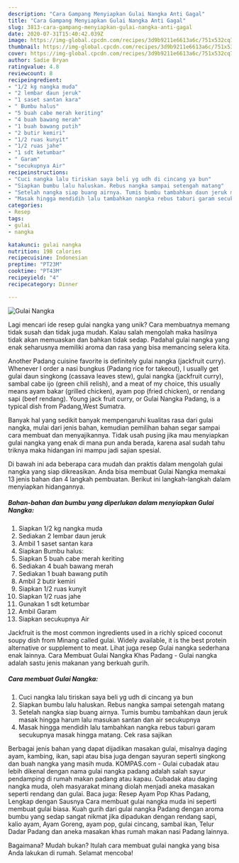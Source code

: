 ```yaml
---
description: "Cara Gampang Menyiapkan Gulai Nangka Anti Gagal"
title: "Cara Gampang Menyiapkan Gulai Nangka Anti Gagal"
slug: 3813-cara-gampang-menyiapkan-gulai-nangka-anti-gagal
date: 2020-07-31T15:40:42.039Z
image: https://img-global.cpcdn.com/recipes/3d9b9211e6613a6c/751x532cq70/gulai-nangka-foto-resep-utama.jpg
thumbnail: https://img-global.cpcdn.com/recipes/3d9b9211e6613a6c/751x532cq70/gulai-nangka-foto-resep-utama.jpg
cover: https://img-global.cpcdn.com/recipes/3d9b9211e6613a6c/751x532cq70/gulai-nangka-foto-resep-utama.jpg
author: Sadie Bryan
ratingvalue: 4.8
reviewcount: 8
recipeingredient:
- "1/2 kg nangka muda"
- "2 lembar daun jeruk"
- "1 saset santan kara"
- " Bumbu halus"
- "5 buah cabe merah keriting"
- "4 buah bawang merah"
- "1 buah bawang putih"
- "2 butir kemiri"
- "1/2 ruas kunyit"
- "1/2 ruas jahe"
- "1 sdt ketumbar"
- " Garam"
- "secukupnya Air"
recipeinstructions:
- "Cuci nangka lalu tiriskan saya beli yg udh di cincang ya bun"
- "Siapkan bumbu lalu haluskan. Rebus nangka sampai setengah matang"
- "Setelah nangka siap buang airnya. Tumis bumbu tambahkan daun jeruk masak hingga harum lalu masukan santan dan air secukupnya"
- "Masak hingga mendidih lalu tambahkan nangka rebus taburi garam secukupnya masak hingga matang. Cek rasa sajikan"
categories:
- Resep
tags:
- gulai
- nangka

katakunci: gulai nangka 
nutrition: 198 calories
recipecuisine: Indonesian
preptime: "PT23M"
cooktime: "PT43M"
recipeyield: "4"
recipecategory: Dinner

---
```



![Gulai Nangka](https://img-global.cpcdn.com/recipes/3d9b9211e6613a6c/751x532cq70/gulai-nangka-foto-resep-utama.jpg)

Lagi mencari ide resep gulai nangka yang unik? Cara membuatnya memang tidak susah dan tidak juga mudah. Kalau salah mengolah maka hasilnya tidak akan memuaskan dan bahkan tidak sedap. Padahal gulai nangka yang enak seharusnya memiliki aroma dan rasa yang bisa memancing selera kita.

Another Padang cuisine favorite is definitely gulai nangka (jackfruit curry). Whenever I order a nasi bungkus (Padang rice for takeout), I usually get gulai daun singkong (cassava leaves stew), gulai nangka (jackfruit curry), sambal cabe ijo (green chili relish), and a meat of my choice, this usually means ayam bakar (grilled chicken), ayam pop (fried chicken), or rendang sapi (beef rendang). Young jack fruit curry, or Gulai Nangka Padang, is a typical dish from Padang,West Sumatra.

Banyak hal yang sedikit banyak mempengaruhi kualitas rasa dari gulai nangka, mulai dari jenis bahan, kemudian pemilihan bahan segar sampai cara membuat dan menyajikannya. Tidak usah pusing jika mau menyiapkan gulai nangka yang enak di mana pun anda berada, karena asal sudah tahu triknya maka hidangan ini mampu jadi sajian spesial.


Di bawah ini ada beberapa cara mudah dan praktis dalam mengolah gulai nangka yang siap dikreasikan. Anda bisa membuat Gulai Nangka memakai 13 jenis bahan dan 4 langkah pembuatan. Berikut ini langkah-langkah dalam menyiapkan hidangannya.

<!--inarticleads1-->

##### Bahan-bahan dan bumbu yang diperlukan dalam menyiapkan Gulai Nangka:

1. Siapkan 1/2 kg nangka muda
1. Sediakan 2 lembar daun jeruk
1. Ambil 1 saset santan kara
1. Siapkan  Bumbu halus:
1. Siapkan 5 buah cabe merah keriting
1. Sediakan 4 buah bawang merah
1. Sediakan 1 buah bawang putih
1. Ambil 2 butir kemiri
1. Siapkan 1/2 ruas kunyit
1. Siapkan 1/2 ruas jahe
1. Gunakan 1 sdt ketumbar
1. Ambil  Garam
1. Siapkan secukupnya Air


Jackfruit is the most common ingredients used in a richly spiced coconut soupy dish from Minang called gulai. Widely available, it is the best protein alternative or supplement to meat. Lihat juga resep Gulai nangka sederhana enak lainnya. Cara Membuat Gulai Nangka Khas Padang - Gulai nangka adalah sastu jenis makanan yang berkuah gurih. 

<!--inarticleads2-->

##### Cara membuat Gulai Nangka:

1. Cuci nangka lalu tiriskan saya beli yg udh di cincang ya bun
1. Siapkan bumbu lalu haluskan. Rebus nangka sampai setengah matang
1. Setelah nangka siap buang airnya. Tumis bumbu tambahkan daun jeruk masak hingga harum lalu masukan santan dan air secukupnya
1. Masak hingga mendidih lalu tambahkan nangka rebus taburi garam secukupnya masak hingga matang. Cek rasa sajikan


Berbagai jenis bahan yang dapat dijadikan masakan gulai, misalnya daging ayam, kambing, ikan, sapi atau bisa juga dengan sayuran seperti singkong dan buah nangka yang masih muda. KOMPAS.com - Gulai cubadak atau lebih dikenal dengan nama gulai nangka padang adalah salah sayur pendamping di rumah makan padang atau kapau. Cubadak atau daging nangka muda, oleh masyarakat minang diolah menjadi aneka masakan seperti rendang dan gulai. Baca juga: Resep Ayam Pop Khas Padang, Lengkap dengan Sausnya Cara membuat gulai nangka muda ini seperti membuat gulai biasa. Kuah gurih dari gulai nangka Padang dengan aroma bumbu yang sedap sangat nikmat jika dipadukan dengan rendang sapi, kalio ayam, Ayam Goreng, ayam pop, gulai cincang, sambal ikan, Telur Dadar Padang dan aneka masakan khas rumah makan nasi Padang lainnya. 

Bagaimana? Mudah bukan? Itulah cara membuat gulai nangka yang bisa Anda lakukan di rumah. Selamat mencoba!
